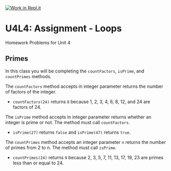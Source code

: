 [![Work in Repl.it](https://classroom.github.com/assets/work-in-replit-14baed9a392b3a25080506f3b7b6d57f295ec2978f6f33ec97e36a161684cbe9.svg)](https://classroom.github.com/online_ide?assignment_repo_id=3867499&assignment_repo_type=AssignmentRepo)
# U4L4: Assignment - Loops
Homework Problems for Unit 4

## Primes
In this class you will be completing the `countFactors`, `isPrime`, and `countPrimes` methods.

The `countFactors` method accepts in integer parameter returns the number of factors of the integer.
- `countFactors(24)` returns `8` because 1, 2, 3, 4, 6, 8, 12, and 24 are factors of 24.

The `isPrime` method accepts in integer parameter returns whether an integer is prime or not. The method must call `countFactors`.
- `isPrime(27)` returns `false` and `isPrime(47)` returns `true`.

The `countPrimes` method accepts an integer parameter `n` returns the number of primes from 2 to n. The method must call `isPrime`.

- `countPrimes(24)` returns `9` because 2, 3, 5, 7, 11, 13, 17, 19, 23 are primes less than or equal to 24.
